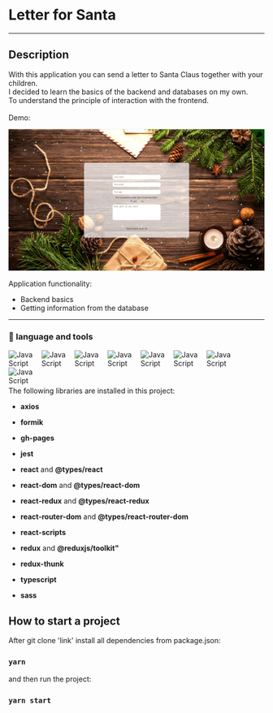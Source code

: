# Letter for Santa
___

## Description

With this application you can send a letter to Santa Claus together with your children.<br/>
I decided to learn the basics of the backend and databases on my own.<br/>
To understand the principle of interaction with the frontend.<br/><br/>
Demo:  <br/>

<img width="800px" src="./src/assets/png/letterForSanta.png">


Application functionality: <br/>
+ Backend basics <br/>
+ Getting information from the database <br/>




___


### :briefcase: language and tools

<img align="left" alt="JavaScript" width="50px" style="padding-right: 15px" src="https://cdn.jsdelivr.net/gh/devicons/devicon/icons/react/react-original.svg"/>
<img align="left" alt="JavaScript" width="50px" style="padding-right: 15px" src="https://cdn.jsdelivr.net/gh/devicons/devicon/icons/typescript/typescript-plain.svg"/>
<img align="left" alt="JavaScript" width="50px" style="padding-right: 15px" src="https://cdn.jsdelivr.net/gh/devicons/devicon/icons/javascript/javascript-plain.svg"/>
<img align="left" alt="JavaScript" width="50px" style="padding-right: 15px" src="https://cdn.jsdelivr.net/gh/devicons/devicon/icons/html5/html5-plain.svg"/>
<img align="left" alt="JavaScript" width="50px" style="padding-right: 15px" src="https://cdn.jsdelivr.net/gh/devicons/devicon/icons/css3/css3-plain.svg"/>
<img align="left" alt="JavaScript" width="50px" style="padding-right: 15px" src="https://cdn.jsdelivr.net/gh/devicons/devicon/icons/github/github-original.svg"/>
<img align="left" alt="JavaScript" width="50px" style="padding-right: 15px" src="https://cdn.jsdelivr.net/gh/devicons/devicon/icons/express/express-original.svg"/>
<img align="left" alt="JavaScript" width="50px" style="padding-right: 15px" src="https://cdn.jsdelivr.net/gh/devicons/devicon/icons/mysql/mysql-original.svg"/>
<div style="margin-bottom: 40px"></div>
<br/>
<br/>



The following libraries are installed in this project:


- **axios**

- **formik**

- **gh-pages**

- **jest**

- **react** and **@types/react**

- **react-dom** and **@types/react-dom**

- **react-redux** and **@types/react-redux**

- **react-router-dom** and **@types/react-router-dom**

- **react-scripts**

- **redux** and **@reduxjs/toolkit"**

- **redux-thunk**

- **typescript**

- **sass**



## How to start a project

After git clone 'link' install all dependencies from package.json:

### `yarn`


and then run the project:

### `yarn start`